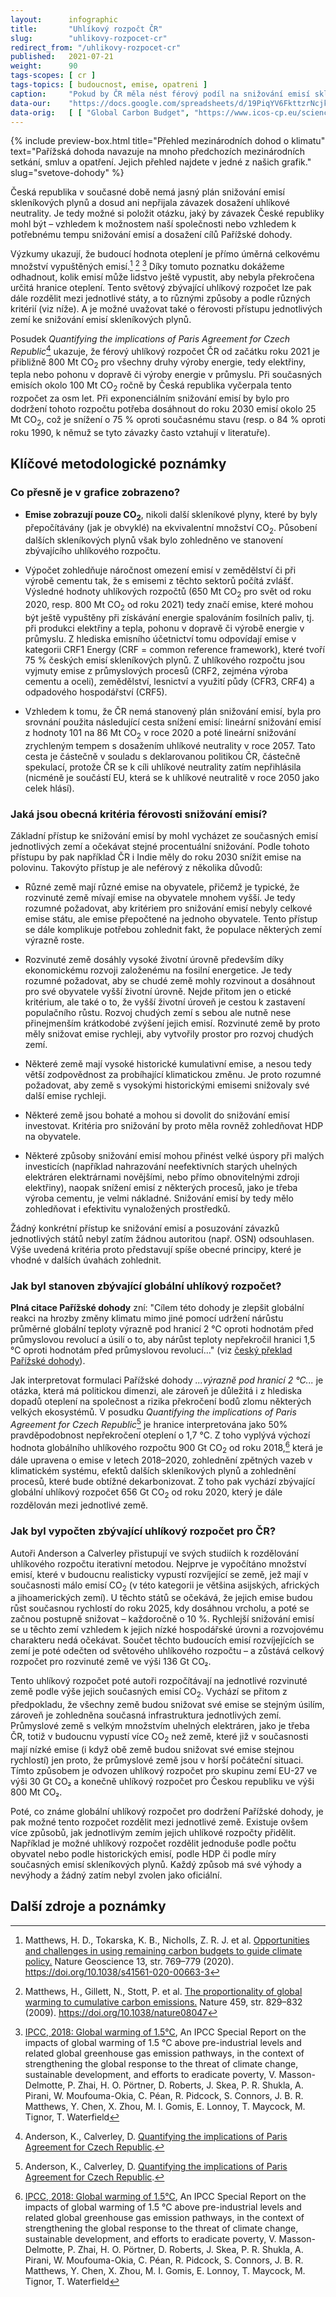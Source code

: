 ```yaml
---
layout:      infographic
title:       "Uhlíkový rozpočt ČR"
slug:        "uhlikovy-rozpocet-cr"
redirect_from: "/uhlikovy-rozpocet-cr"
published:   2021-07-21
weight:      90
tags-scopes: [ cr ]
tags-topics: [ budoucnost, emise, opatreni ]
caption:     "Pokud by ČR měla nést férový podíl na snižování emisí skleníkových plynů, měla by pro naplnění Pařížské dohody do roku 2030 snížit emise o 84 % oproti roku 1990 (resp. o 75 % oproti roku 2018)."
data-our:    "https://docs.google.com/spreadsheets/d/19PiqYV6FkttzrNcjkbTQmphzxgydtTc1MB6nDZpybj0/edit?usp=sharing"
data-orig:   [ [ "Global Carbon Budget", "https://www.icos-cp.eu/science-and-impact/global-carbon-budget/2020" ], [ "IPCC SR15", "https://www.ipcc.ch/site/assets/uploads/sites/2/2019/06/SR15_Full_Report_Low_Res.pdf#page=107" ] ]
---
```


{% include preview-box.html
    title="Přehled mezinárodních dohod o klimatu"
    text="Pařížská dohoda navazuje na mnoho předchozích mezinárodních setkání, smluv a opatření. Jejich přehled najdete v jedné z našich grafik."
    slug="svetove-dohody"
%}

Česká republika v současné době nemá jasný plán snižování emisí skleníkových plynů a dosud ani nepřijala závazek dosažení uhlíkové neutrality. Je tedy možné si položit otázku, jaký by závazek České republiky mohl být – vzhledem k možnostem naší společnosti nebo vzhledem k potřebnému tempu snižování emisí a dosažení cílů Pařížské dohody.

Výzkumy ukazují, že budoucí hodnota oteplení je přímo úměrná celkovému množství vypuštěných emisí.[^55] [^58] [^56] Díky tomuto poznatku dokážeme odhadnout, kolik emisí může lidstvo ještě vypustit, aby nebyla překročena určitá hranice oteplení. Tento světový zbývající uhlíkový rozpočet lze pak dále rozdělit mezi jednotlivé státy, a to různými způsoby a podle různých kritérií (viz níže). A je možné uvažovat také o férovosti přístupu jednotlivých zemí ke snižování emisí skleníkových plynů.

Posudek *Quantifying the implications of Paris Agreement for Czech Republic*[^22] ukazuje, že férový uhlíkový rozpočet ČR od začátku roku 2021 je přibližně 800 Mt CO<sub>2</sub> pro všechny druhy výroby energie, tedy elektřiny, tepla nebo pohonu v dopravě či výroby energie v průmyslu. Při současných emisích okolo 100 Mt CO<sub>2</sub> ročně by Česká republika vyčerpala tento rozpočet za osm let. Při exponenciálním snižování emisí by bylo pro dodržení tohoto rozpočtu potřeba dosáhnout do roku 2030 emisí okolo 25 Mt CO<sub>2</sub>, což je snížení o 75 % oproti současnému stavu (resp. o 84 % oproti roku 1990, k němuž se tyto závazky často vztahují v literatuře).

## Klíčové metodologické poznámky

### Co přesně je v grafice zobrazeno?

* **Emise zobrazují pouze CO<sub>2</sub>**, nikoli další skleníkové plyny, které by byly přepočítávány (jak je obvyklé) na ekvivalentní množství CO<sub>2</sub>. Působení dalších skleníkových plynů však bylo zohledněno ve stanovení zbývajícího uhlíkového rozpočtu.

* Výpočet zohledňuje náročnost omezení emisí v zemědělství či při výrobě cementu tak, že s emisemi z těchto sektorů počítá zvlášť. Výsledné hodnoty uhlíkových rozpočtů (650 Mt CO<sub>2</sub> pro svět od roku 2020, resp. 800 Mt CO<sub>2</sub> od roku 2021) tedy značí emise, které mohou být ještě vypuštěny při získávání energie spalováním fosilních paliv, tj. při produkci elektřiny a tepla, pohonu v dopravě či výrobě energie v průmyslu. Z hlediska emisního účetnictví tomu odpovídají emise v kategorii CRF1 Energy (CRF = common reference framework), které tvoří 75 % českých emisí skleníkových plynů. Z uhlíkového rozpočtu jsou vyjmuty emise z průmyslových procesů (CRF2, zejména výroba cementu a oceli), zemědělství, lesnictví a využití půdy (CFR3, CRF4) a odpadového hospodářství (CRF5).

* Vzhledem k tomu, že ČR nemá stanovený plán snižování emisí, byla pro srovnání použita následující cesta snížení emisí: lineární snižování emisí z hodnoty 101 na 86 Mt CO<sub>2</sub> v roce 2020 a poté lineární snižování zrychleným tempem s dosažením uhlíkové neutrality v roce 2057. Tato cesta je částečně v souladu s deklarovanou politikou ČR, částečně spekulací, protože ČR se k cíli uhlíkové neutrality zatím nepřihlásila (nicméně je součástí EU, která se k uhlíkové neutralitě v roce 2050 jako celek hlásí).

### Jaká jsou obecná kritéria férovosti snižování emisí?

Základní přístup ke snižování emisí by mohl vycházet ze současných emisí jednotlivých zemí a očekávat stejné procentuální snižování. Podle tohoto přístupu by pak například ČR i Indie měly do roku 2030 snížit emise na polovinu. Takovýto přístup je ale neférový z několika důvodů:

* Různé země mají různé emise na obyvatele, přičemž je typické, že rozvinuté země mívají emise na obyvatele mnohem vyšší. Je tedy rozumné požadovat, aby kritériem pro snižování emisí nebyly celkové emise státu, ale emise přepočtené na jednoho obyvatele. Tento přístup se dále komplikuje potřebou zohlednit fakt, že populace některých zemí výrazně roste.

* Rozvinuté země dosáhly vysoké životní úrovně především díky ekonomickému rozvoji založenému na fosilní energetice. Je tedy rozumné požadovat, aby se chudé země mohly rozvinout a dosáhnout pro své obyvatele vyšší životní úrovně. Nejde přitom jen o etické kritérium, ale také o to, že vyšší životní úroveň je cestou k zastavení populačního růstu. Rozvoj chudých zemí s sebou ale nutně nese přinejmenším krátkodobé zvýšení jejich emisí. Rozvinuté země by proto měly snižovat emise rychleji, aby vytvořily prostor pro rozvoj chudých zemí.

* Některé země mají vysoké historické kumulativní emise, a nesou tedy větší zodpovědnost za probíhající klimatickou změnu. Je proto rozumné požadovat, aby země s vysokými historickými emisemi snižovaly své další emise rychleji.

* Některé země jsou bohaté a mohou si dovolit do snižování emisí investovat. Kritéria pro snižování by proto měla rovněž zohledňovat HDP na obyvatele.

* Některé způsoby snižování emisí mohou přinést velké úspory při malých investicích (například nahrazování neefektivních starých uhelných elektráren elektrárnami novějšími, nebo přímo obnovitelnými zdroji elektřiny), naopak snížení emisí z některých procesů, jako je třeba výroba cementu, je velmi nákladné. Snižování emisí by tedy mělo zohledňovat i efektivitu vynaložených prostředků.

Žádný konkrétní přístup ke snižování emisí a posuzování závazků jednotlivých států nebyl zatím žádnou autoritou (např. OSN) odsouhlasen. Výše uvedená kritéria proto představují spíše obecné principy, které je vhodné v dalších úvahách zohlednit.

### Jak byl stanoven zbývající globální uhlíkový rozpočet?

**Plná citace Pařížské dohody** zní: "Cílem této dohody je zlepšit globální reakci na hrozby změny klimatu mimo jiné pomocí udržení nárůstu průměrné globální teploty výrazně pod hranicí 2 °C oproti hodnotám před průmyslovou revolucí a úsilí o to, aby nárůst teploty nepřekročil hranici 1,5 °C oproti hodnotám před průmyslovou revolucí…" (viz [český překlad Pařížské dohody](https://www.mzp.cz/C1257458002F0DC7/cz/parizska_dohoda/$FILE/OEOK-Cesky_preklad_dohody-20160419.pdf)).

Jak interpretovat formulaci Pařížské dohody *...výrazně pod hranicí 2 °C...* je otázka, která má politickou dimenzi, ale zároveň je důležitá i z hlediska dopadů oteplení na společnost a rizika překročení bodů zlomu některých velkých ekosystémů. V posudku *Quantifying the implications of Paris Agreement for Czech Republic*[^22]
je hranice interpretována jako 50% pravděpodobnost nepřekročení oteplení o 1,7 °C. Z toho vyplývá výchozí hodnota globálního uhlíkového rozpočtu 900 Gt CO<sub>2</sub> od roku 2018,[^56] která je dále upravena o emise v letech 2018–2020, zohlednění zpětných vazeb v klimatickém systému, efektů dalších skleníkových plynů a zohlednění procesů, které bude obtížné dekarbonizovat. Z toho pak vychází zbývající globální uhlíkový rozpočet 656 Gt CO<sub>2</sub> od roku 2020, který je dále rozdělován mezi jednotlivé země.


### Jak byl vypočten zbývající uhlíkový rozpočet pro ČR?

Autoři Anderson a Calverley přistupují ve svých studiích k rozdělování uhlíkového rozpočtu iterativní metodou. Nejprve je vypočítáno množství emisí, které v budoucnu realisticky vypustí rozvíjející se země, jež mají v současnosti málo emisí CO<sub>2</sub> (v této kategorii je většina asijských, afrických a jihoamerických zemí). U těchto států se očekává, že jejich emise budou růst současnou rychlostí do roku 2025, kdy dosáhnou vrcholu, a poté se začnou postupně snižovat – každoročně o 10 %. Rychlejší snižování emisí se u těchto zemí vzhledem k jejich nízké hospodářské úrovni a rozvojovému charakteru nedá očekávat. Součet těchto budoucích emisí rozvíjejících se zemí je poté odečten od světového uhlíkového rozpočtu – a zůstává celkový rozpočet pro rozvinuté země ve výši 136 Gt CO₂.

Tento uhlíkový rozpočet poté autoři rozpočítávají na jednotlivé rozvinuté země podle výše jejich současných emisí CO<sub>2</sub>. Vychází se přitom z předpokladu, že všechny země budou snižovat své emise se stejným úsilím, zároveň je zohledněna současná infrastruktura jednotlivých zemí. Průmyslové země s velkým množstvím uhelných elektráren, jako je třeba ČR, totiž v budoucnu vypustí více CO<sub>2</sub> než země, které již v současnosti mají nízké emise (i když obě země budou snižovat své emise stejnou rychlostí) jen proto, že průmyslové země jsou v horší počáteční situaci. Tímto způsobem je odvozen uhlíkový rozpočet pro skupinu zemí EU-27 ve výši 30 Gt CO₂ a konečně uhlíkový rozpočet pro Českou republiku ve výši 800 Mt CO₂.

Poté, co známe globální uhlíkový rozpočet pro dodržení Pařížské dohody, je pak možné tento rozpočet rozdělit mezi jednotlivé země. Existuje ovšem více způsobů, jak jednotlivým zemím jejich uhlíkové rozpočty přidělit. Například je možné uhlíkový rozpočet rozdělit jednoduše podle počtu obyvatel nebo podle historických emisí, podle HDP či podle míry současných emisí skleníkových plynů. Každý způsob má své výhody a nevýhody a žádný zatím nebyl zvolen jako oficiální.

## Další zdroje a poznámky

[^22]: Anderson, K., Calverley, D. [Quantifying the implications of Paris Agreement for Czech Republic](https://www.klimazaloba.cz/wp-content/uploads/2021/03/Anderson-and-Calverley-Czech-budget-report-v3.-FINAL-Errata-020221.pdf).

[^55]: Matthews, H. D., Tokarska, K. B., Nicholls, Z. R. J. et al. [Opportunities and challenges in using remaining carbon budgets to guide climate policy.](https://www.nature.com/articles/s41561-020-00663-3) Nature Geoscience 13, str. 769–779 (2020). https://doi.org/10.1038/s41561-020-00663-3

[^56]: [IPCC, 2018: Global warming of 1.5°C](https://www.ipcc.ch/site/assets/uploads/sites/2/2019/06/SR15_Full_Report_Low_Res.pdf), An IPCC Special Report on the impacts of global warming of 1.5 °C above pre-industrial levels and related global greenhouse gas emission pathways, in the context of strengthening the global response to the threat of climate change, sustainable development, and efforts to eradicate poverty, V. Masson-Delmotte, P. Zhai, H. O. Pörtner, D. Roberts, J. Skea, P. R. Shukla, A. Pirani, W. Moufouma-Okia, C. Péan, R. Pidcock, S. Connors, J. B. R. Matthews, Y. Chen, X. Zhou, M. I. Gomis, E. Lonnoy, T. Maycock, M. Tignor, T. Waterfield

[^57]: [IPCC, 2013: Climate Change 2013: The Physical Science Basis](https://www.ipcc.ch/report/ar5/wg1/). Contribution of Working Group I to the Fifth Assessment Report of the Intergovernmental Panel on Climate Change [Stocker, T. F., D. Qin, G.-K. Plattner, M. Tignor, S. K. Allen, J. Boschung, A. Nauels, Y. Xia, V. Bex and P. M. Midgley (eds.)]. Cambridge University Press.

[^58]: Matthews, H., Gillett, N., Stott, P. et al. [The proportionality of global warming to cumulative carbon emissions.](https://www.researchgate.net/publication/26282499_The_proportionality_of_global_warming_to_cumulative_carbon_emissions) Nature 459, str. 829–832 (2009). https://doi.org/10.1038/nature08047

[^59]: R. Millar, M. Allen, J. Rogelj, P. Friedlingstein [The cumulative carbon budget and its implications](https://doi.org/10.1093/oxrep/grw009), Oxford Review of Economic Policy, Volume 32, Issue 2, SUMMER 2016, str. 323–342. https://doi.org/10.1093/oxrep/grw009

[^88]: [The Sixth Carbon Budget](https://www.theccc.org.uk/publication/sixth-carbon-budget/), required under the Climate Change Act, provides ministers with advice on the volume of greenhouse gasses the UK can emit during the period 2033–2037.

[^89]: [Klimatický plán Hlavního města Prahy do roku 2030](https://www.praha.eu/jnp/cz/o_meste/magistrat/tiskovy_servis/tiskove_zpravy/praha_nasla_cestu_k_uhlikove_neutralite.html)

[^99]: [Český překlad Pařížské dohody](https://www.mzp.cz/C1257458002F0DC7/cz/parizska_dohoda/$FILE/OEOK-Cesky_preklad_dohody-20160419.pdf)
